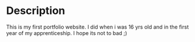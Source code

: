<h1>Description</h1>

This is my first portfolio website. I did when i was 16 yrs old and in the first year of my apprenticeship. I hope its not to bad ;)
